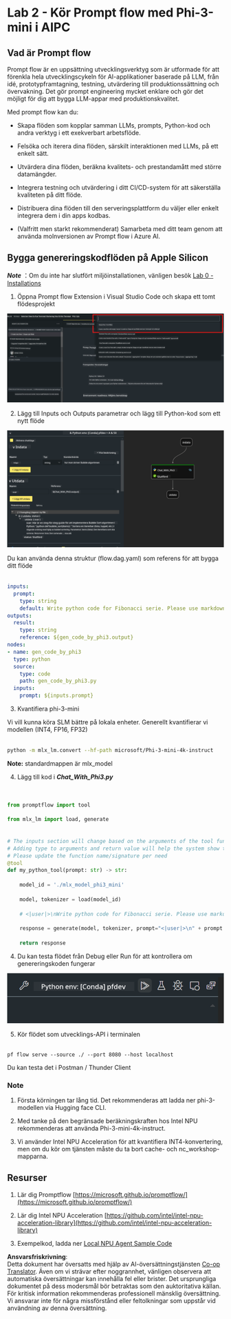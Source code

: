 <!--
CO_OP_TRANSLATOR_METADATA:
{
  "original_hash": "3dbbf568625b1ee04b354c2dc81d3248",
  "translation_date": "2025-07-17T04:26:29+00:00",
  "source_file": "md/02.Application/02.Code/Phi3/VSCodeExt/HOL/Apple/02.PromptflowWithMLX.md",
  "language_code": "sv"
}
-->
# **Lab 2 - Kör Prompt flow med Phi-3-mini i AIPC**

## **Vad är Prompt flow**

Prompt flow är en uppsättning utvecklingsverktyg som är utformade för att förenkla hela utvecklingscykeln för AI-applikationer baserade på LLM, från idé, prototypframtagning, testning, utvärdering till produktionssättning och övervakning. Det gör prompt engineering mycket enklare och gör det möjligt för dig att bygga LLM-appar med produktionskvalitet.

Med prompt flow kan du:

- Skapa flöden som kopplar samman LLMs, prompts, Python-kod och andra verktyg i ett exekverbart arbetsflöde.

- Felsöka och iterera dina flöden, särskilt interaktionen med LLMs, på ett enkelt sätt.

- Utvärdera dina flöden, beräkna kvalitets- och prestandamått med större datamängder.

- Integrera testning och utvärdering i ditt CI/CD-system för att säkerställa kvaliteten på ditt flöde.

- Distribuera dina flöden till den serveringsplattform du väljer eller enkelt integrera dem i din apps kodbas.

- (Valfritt men starkt rekommenderat) Samarbeta med ditt team genom att använda molnversionen av Prompt flow i Azure AI.

## **Bygga genereringskodflöden på Apple Silicon**

***Note*** ：Om du inte har slutfört miljöinstallationen, vänligen besök [Lab 0 -Installations](./01.Installations.md)

1. Öppna Prompt flow Extension i Visual Studio Code och skapa ett tomt flödesprojekt

![create](../../../../../../../../../translated_images/pf_create.bde888dc83502eba082a058175bbf1eee6791219795393a386b06fd3043ec54d.sv.png)

2. Lägg till Inputs och Outputs parametrar och lägg till Python-kod som ett nytt flöde

![flow](../../../../../../../../../translated_images/pf_flow.520824c0969f2a94f17e947f86bdc4b4c6c88a2efa394fe3bcfb58c0dbc578a7.sv.png)

Du kan använda denna struktur (flow.dag.yaml) som referens för att bygga ditt flöde

```yaml

inputs:
  prompt:
    type: string
    default: Write python code for Fibonacci serie. Please use markdown as output
outputs:
  result:
    type: string
    reference: ${gen_code_by_phi3.output}
nodes:
- name: gen_code_by_phi3
  type: python
  source:
    type: code
    path: gen_code_by_phi3.py
  inputs:
    prompt: ${inputs.prompt}


```

3. Kvantifiera phi-3-mini

Vi vill kunna köra SLM bättre på lokala enheter. Generellt kvantifierar vi modellen (INT4, FP16, FP32)

```bash

python -m mlx_lm.convert --hf-path microsoft/Phi-3-mini-4k-instruct

```

**Note:** standardmappen är mlx_model

4. Lägg till kod i ***Chat_With_Phi3.py***

```python


from promptflow import tool

from mlx_lm import load, generate


# The inputs section will change based on the arguments of the tool function, after you save the code
# Adding type to arguments and return value will help the system show the types properly
# Please update the function name/signature per need
@tool
def my_python_tool(prompt: str) -> str:

    model_id = './mlx_model_phi3_mini'

    model, tokenizer = load(model_id)

    # <|user|>\nWrite python code for Fibonacci serie. Please use markdown as output<|end|>\n<|assistant|>

    response = generate(model, tokenizer, prompt="<|user|>\n" + prompt  + "<|end|>\n<|assistant|>", max_tokens=2048, verbose=True)

    return response


```

4. Du kan testa flödet från Debug eller Run för att kontrollera om genereringskoden fungerar

![RUN](../../../../../../../../../translated_images/pf_run.4239e8a0b420a58284edf6ee1471c1697c345670313c8e7beac0edaee15b9a9d.sv.png)

5. Kör flödet som utvecklings-API i terminalen

```

pf flow serve --source ./ --port 8080 --host localhost   

```

Du kan testa det i Postman / Thunder Client

### **Note**

1. Första körningen tar lång tid. Det rekommenderas att ladda ner phi-3-modellen via Hugging face CLI.

2. Med tanke på den begränsade beräkningskraften hos Intel NPU rekommenderas att använda Phi-3-mini-4k-instruct.

3. Vi använder Intel NPU Acceleration för att kvantifiera INT4-konvertering, men om du kör om tjänsten måste du ta bort cache- och nc_workshop-mapparna.

## **Resurser**

1. Lär dig Promptflow [https://microsoft.github.io/promptflow/](https://microsoft.github.io/promptflow/)

2. Lär dig Intel NPU Acceleration [https://github.com/intel/intel-npu-acceleration-library](https://github.com/intel/intel-npu-acceleration-library)

3. Exempelkod, ladda ner [Local NPU Agent Sample Code](../../../../../../../../../code/07.Lab/01/AIPC/local-npu-agent)

**Ansvarsfriskrivning**:  
Detta dokument har översatts med hjälp av AI-översättningstjänsten [Co-op Translator](https://github.com/Azure/co-op-translator). Även om vi strävar efter noggrannhet, vänligen observera att automatiska översättningar kan innehålla fel eller brister. Det ursprungliga dokumentet på dess modersmål bör betraktas som den auktoritativa källan. För kritisk information rekommenderas professionell mänsklig översättning. Vi ansvarar inte för några missförstånd eller feltolkningar som uppstår vid användning av denna översättning.
